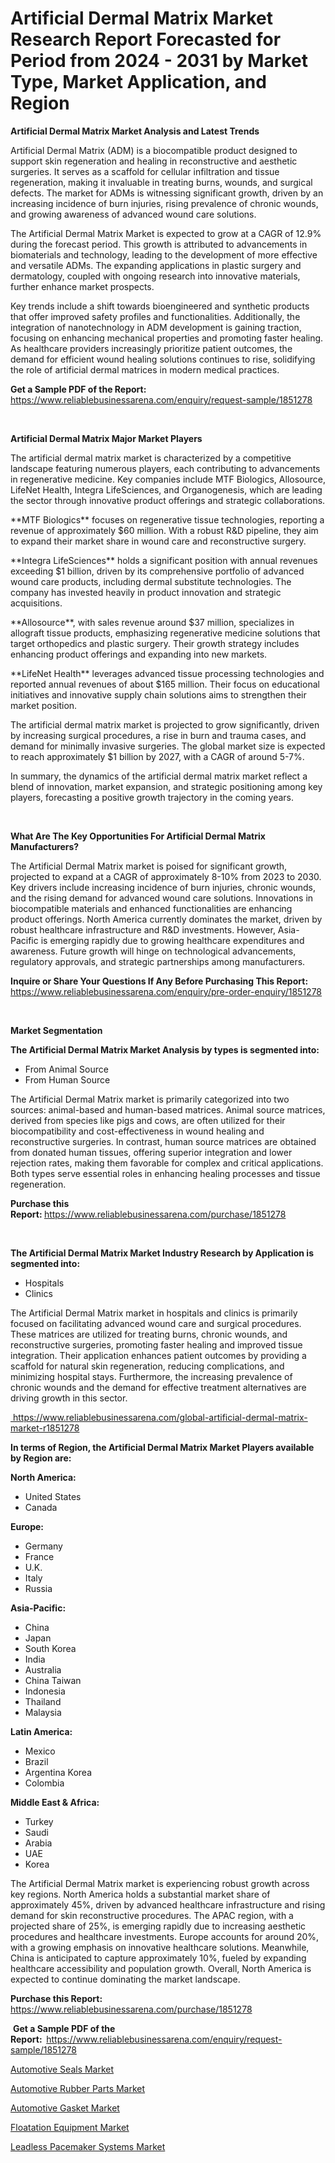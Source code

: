 <p><h1>Artificial Dermal Matrix Market Research Report Forecasted for Period from 2024 -  2031 by Market Type, Market Application, and Region</h1></p><p><strong>Artificial Dermal Matrix Market Analysis and Latest Trends</strong></p>
<p><p>Artificial Dermal Matrix (ADM) is a biocompatible product designed to support skin regeneration and healing in reconstructive and aesthetic surgeries. It serves as a scaffold for cellular infiltration and tissue regeneration, making it invaluable in treating burns, wounds, and surgical defects. The market for ADMs is witnessing significant growth, driven by an increasing incidence of burn injuries, rising prevalence of chronic wounds, and growing awareness of advanced wound care solutions.</p><p>The Artificial Dermal Matrix Market is expected to grow at a CAGR of 12.9% during the forecast period. This growth is attributed to advancements in biomaterials and technology, leading to the development of more effective and versatile ADMs. The expanding applications in plastic surgery and dermatology, coupled with ongoing research into innovative materials, further enhance market prospects.</p><p>Key trends include a shift towards bioengineered and synthetic products that offer improved safety profiles and functionalities. Additionally, the integration of nanotechnology in ADM development is gaining traction, focusing on enhancing mechanical properties and promoting faster healing. As healthcare providers increasingly prioritize patient outcomes, the demand for efficient wound healing solutions continues to rise, solidifying the role of artificial dermal matrices in modern medical practices.</p></p>
<p><strong>Get a Sample PDF of the Report:&nbsp;</strong> <a href="https://www.reliablebusinessarena.com/enquiry/request-sample/1851278?utm_campaign=1763&utm_medium=2&utm_source=Github&utm_content=ia&utm_term=19102024&utm_id=artificial-dermal-matrix">https://www.reliablebusinessarena.com/enquiry/request-sample/1851278</a></p>
<p>&nbsp;</p>
<p><strong>Artificial Dermal Matrix Major Market Players</strong></p>
<p><p>The artificial dermal matrix market is characterized by a competitive landscape featuring numerous players, each contributing to advancements in regenerative medicine. Key companies include MTF Biologics, Allosource, LifeNet Health, Integra LifeSciences, and Organogenesis, which are leading the sector through innovative product offerings and strategic collaborations.</p><p>**MTF Biologics** focuses on regenerative tissue technologies, reporting a revenue of approximately $60 million. With a robust R&D pipeline, they aim to expand their market share in wound care and reconstructive surgery. </p><p>**Integra LifeSciences** holds a significant position with annual revenues exceeding $1 billion, driven by its comprehensive portfolio of advanced wound care products, including dermal substitute technologies. The company has invested heavily in product innovation and strategic acquisitions.</p><p>**Allosource**, with sales revenue around $37 million, specializes in allograft tissue products, emphasizing regenerative medicine solutions that target orthopedics and plastic surgery. Their growth strategy includes enhancing product offerings and expanding into new markets.</p><p>**LifeNet Health** leverages advanced tissue processing technologies and reported annual revenues of about $165 million. Their focus on educational initiatives and innovative supply chain solutions aims to strengthen their market position.</p><p>The artificial dermal matrix market is projected to grow significantly, driven by increasing surgical procedures, a rise in burn and trauma cases, and demand for minimally invasive surgeries. The global market size is expected to reach approximately $1 billion by 2027, with a CAGR of around 5-7%.</p><p>In summary, the dynamics of the artificial dermal matrix market reflect a blend of innovation, market expansion, and strategic positioning among key players, forecasting a positive growth trajectory in the coming years.</p></p>
<p>&nbsp;</p>
<p><strong>What Are The Key Opportunities For Artificial Dermal Matrix Manufacturers?</strong></p>
<p><p>The Artificial Dermal Matrix market is poised for significant growth, projected to expand at a CAGR of approximately 8-10% from 2023 to 2030. Key drivers include increasing incidence of burn injuries, chronic wounds, and the rising demand for advanced wound care solutions. Innovations in biocompatible materials and enhanced functionalities are enhancing product offerings. North America currently dominates the market, driven by robust healthcare infrastructure and R&D investments. However, Asia-Pacific is emerging rapidly due to growing healthcare expenditures and awareness. Future growth will hinge on technological advancements, regulatory approvals, and strategic partnerships among manufacturers.</p></p>
<p><strong>Inquire or Share Your Questions If Any Before Purchasing This Report:</strong> <a href="https://www.reliablebusinessarena.com/enquiry/pre-order-enquiry/1851278?utm_campaign=1763&utm_medium=2&utm_source=Github&utm_content=ia&utm_term=19102024&utm_id=artificial-dermal-matrix">https://www.reliablebusinessarena.com/enquiry/pre-order-enquiry/1851278</a></p>
<p>&nbsp;</p>
<p><strong>Market Segmentation</strong></p>
<p><strong>The Artificial Dermal Matrix Market Analysis by types is segmented into:</strong></p>
<p><ul><li>From Animal Source</li><li>From Human Source</li></ul></p>
<p><p>The Artificial Dermal Matrix market is primarily categorized into two sources: animal-based and human-based matrices. Animal source matrices, derived from species like pigs and cows, are often utilized for their biocompatibility and cost-effectiveness in wound healing and reconstructive surgeries. In contrast, human source matrices are obtained from donated human tissues, offering superior integration and lower rejection rates, making them favorable for complex and critical applications. Both types serve essential roles in enhancing healing processes and tissue regeneration.</p></p>
<p><strong>Purchase this Report:&nbsp;</strong><a href="https://www.reliablebusinessarena.com/purchase/1851278?utm_campaign=1763&utm_medium=2&utm_source=Github&utm_content=ia&utm_term=19102024&utm_id=artificial-dermal-matrix">https://www.reliablebusinessarena.com/purchase/1851278</a></p>
<p>&nbsp;</p>
<p><strong>The Artificial Dermal Matrix Market Industry Research by Application is segmented into:</strong></p>
<p><ul><li>Hospitals</li><li>Clinics</li></ul></p>
<p><p>The Artificial Dermal Matrix market in hospitals and clinics is primarily focused on facilitating advanced wound care and surgical procedures. These matrices are utilized for treating burns, chronic wounds, and reconstructive surgeries, promoting faster healing and improved tissue integration. Their application enhances patient outcomes by providing a scaffold for natural skin regeneration, reducing complications, and minimizing hospital stays. Furthermore, the increasing prevalence of chronic wounds and the demand for effective treatment alternatives are driving growth in this sector.</p></p>
<p><a href="https://www.reliablebusinessarena.com/global-artificial-dermal-matrix-market-r1851278?utm_campaign=1763&utm_medium=2&utm_source=Github&utm_content=ia&utm_term=19102024&utm_id=artificial-dermal-matrix">&nbsp;https://www.reliablebusinessarena.com/global-artificial-dermal-matrix-market-r1851278</a></p>
<p><strong>In terms of Region, the Artificial Dermal Matrix Market Players available by Region are:</strong></p>
<p>
    <p> <strong> North America: </strong>
        <ul>
            <li>United States</li>
            <li>Canada</li>
        </ul>
        </p> 
    <p> <strong> Europe: </strong>
        <ul>
            <li>Germany</li>
            <li>France</li>
            <li>U.K.</li>
            <li>Italy</li>
            <li>Russia</li>
        </ul>
        </p> 
    <p> <strong> Asia-Pacific: </strong>
        <ul>
            <li>China</li>
            <li>Japan</li>
            <li>South Korea</li>
            <li>India</li>
            <li>Australia</li>
            <li>China Taiwan</li>
            <li>Indonesia</li>
            <li>Thailand</li>
            <li>Malaysia</li>
        </ul>
        </p> 
    <p> <strong> Latin America: </strong>
        <ul>
            <li>Mexico</li>
            <li>Brazil</li>
            <li>Argentina Korea</li>
            <li>Colombia</li>
        </ul>
        </p> 
    <p> <strong> Middle East & Africa: </strong>
        <ul>
            <li>Turkey</li>
            <li>Saudi</li>
            <li>Arabia</li>
            <li>UAE</li>
            <li>Korea</li>
        </ul>
    </p>
    </p>
<p><p>The Artificial Dermal Matrix market is experiencing robust growth across key regions. North America holds a substantial market share of approximately 45%, driven by advanced healthcare infrastructure and rising demand for skin reconstructive procedures. The APAC region, with a projected share of 25%, is emerging rapidly due to increasing aesthetic procedures and healthcare investments. Europe accounts for around 20%, with a growing emphasis on innovative healthcare solutions. Meanwhile, China is anticipated to capture approximately 10%, fueled by expanding healthcare accessibility and population growth. Overall, North America is expected to continue dominating the market landscape.</p></p>
<p><strong>Purchase this Report: </strong><a href="https://www.reliablebusinessarena.com/purchase/1851278?utm_campaign=1763&utm_medium=2&utm_source=Github&utm_content=ia&utm_term=19102024&utm_id=artificial-dermal-matrix">https://www.reliablebusinessarena.com/purchase/1851278</a></p>
<p>&nbsp;<strong>Get a Sample PDF of the Report:&nbsp;&nbsp;</strong><a href="https://www.reliablebusinessarena.com/enquiry/request-sample/1851278?utm_campaign=1763&utm_medium=2&utm_source=Github&utm_content=ia&utm_term=19102024&utm_id=artificial-dermal-matrix">https://www.reliablebusinessarena.com/enquiry/request-sample/1851278</a></p>
<p><strong></strong></p>
<p><p><a href="https://www.linkedin.com/pulse/automotive-seals-market-evolution-future-outlook-forecasting-cxzge?utm_campaign=1763&utm_medium=2&utm_source=Github&utm_content=ia&utm_term=19102024&utm_id=artificial-dermal-matrix">Automotive Seals Market</a></p><p><a href="https://www.linkedin.com/pulse/automotive-rubber-parts-market-size-growth-industry-analysis-mq7ae?utm_campaign=1763&utm_medium=2&utm_source=Github&utm_content=ia&utm_term=19102024&utm_id=artificial-dermal-matrix">Automotive Rubber Parts Market</a></p><p><a href="https://www.linkedin.com/pulse/automotive-gasket-market-trends-focusing-insight-forecast-analysis-kpxqe?utm_campaign=1763&utm_medium=2&utm_source=Github&utm_content=ia&utm_term=19102024&utm_id=artificial-dermal-matrix">Automotive Gasket Market</a></p><p><a href="https://issuu.com/reportprime-2/docs/floatation-equipment-market-size-20_95fdc280c2cc29?utm_campaign=1763&utm_medium=2&utm_source=Github&utm_content=ia&utm_term=19102024&utm_id=artificial-dermal-matrix">Floatation Equipment Market</a></p><p><a href="https://github.com/RuthLucas64/Market-Research-Report-List-1/blob/main/leadless-pacemaker-systems-market.md?utm_campaign=1763&utm_medium=2&utm_source=Github&utm_content=ia&utm_term=19102024&utm_id=artificial-dermal-matrix">Leadless Pacemaker Systems Market</a></p></p>